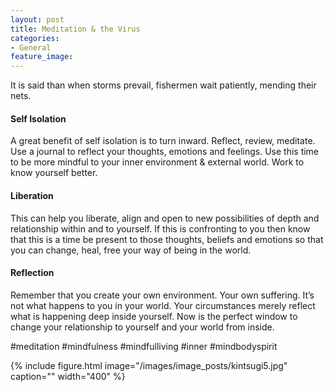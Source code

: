 ```yaml
---
layout: post
title: Meditation & the Virus
categories:
- General
feature_image: 
---
```


 It is said than when storms prevail, fishermen wait patiently, mending their nets. 

#### Self Isolation
 A great benefit of self isolation is to turn inward. Reflect, review, meditate. Use a journal to reflect your thoughts, emotions and feelings. Use this time to be more mindful to your inner environment & external world. Work to know yourself better.

#### Liberation
This can help you liberate, align and open to new possibilities of depth and relationship within and to yourself.‬ If this is confronting to you then know that this is a time be present to those thoughts, beliefs and emotions so that you can change, heal, free your way of being in the world.

#### Reflection
Remember that you create your own environment. Your own suffering. It’s not what happens to you in your world. Your circumstances merely reflect what is happening deep inside yourself. Now is the perfect window to change your relationship to yourself and your world from inside. 

 #meditation #mindfulness #mindfulliving #inner #mindbodyspirit

{% include figure.html image="/images/image_posts/kintsugi5.jpg" caption="" width="400" %}